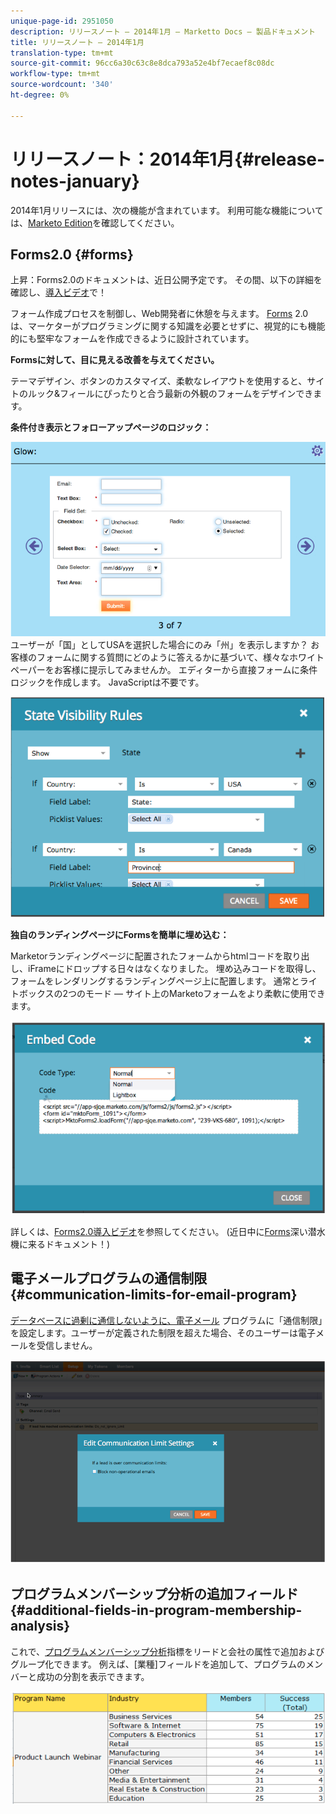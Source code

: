 ```yaml
---
unique-page-id: 2951050
description: リリースノート — 2014年1月 — Marketto Docs — 製品ドキュメント
title: リリースノート — 2014年1月
translation-type: tm+mt
source-git-commit: 96cc6a30c63c8e8dca793a52e4bf7ecaef8c08dc
workflow-type: tm+mt
source-wordcount: '340'
ht-degree: 0%

---
```



# リリースノート：2014年1月{#release-notes-january}

2014年1月リリースには、次の機能が含まれています。 利用可能な機能については、[Marketo Edition](http://www.marketo.com/pricing/)を確認してください。

## Forms2.0 {#forms}

上昇：Forms2.0のドキュメントは、近日公開予定です。 その間、以下の詳細を確認し、[導入ビデオ](http://docs.marketo.com/display/docs/forms)で！

フォーム作成プロセスを制御し、Web開発者に休憩を与えます。 [Forms](http://docs.marketo.com/display/docs/forms) 2.0は、マーケターがプログラミングに関する知識を必要とせずに、視覚的にも機能的にも堅牢なフォームを作成できるように設計されています。

**Formsに対して、目に見える改善を与えてください。**

テーマデザイン、ボタンのカスタマイズ、柔軟なレイアウトを使用すると、サイトのルック&amp;フィールにぴったりと合う最新の外観のフォームをデザインできます。

**条件付き表示とフォローアップページのロジック：**

![](assets/image2014-9-22-10-3a30-3a52.png)\
ユーザーが「国」としてUSAを選択した場合にのみ「州」を表示しますか？ お客様のフォームに関する質問にどのように答えるかに基づいて、様々なホワイトペーパーをお客様に提示してみませんか。 エディターから直接フォームに条件ロジックを作成します。 JavaScriptは不要です。

![](assets/image2014-9-22-10-3a31-3a54.png)

**独自のランディングページにFormsを簡単に埋め込む：**

Marketorランディングページに配置されたフォームからhtmlコードを取り出し、iFrameにドロップする日々はなくなりました。 埋め込みコードを取得し、フォームをレンダリングするランディングページ上に配置します。 通常とライトボックスの2つのモード — サイト上のMarketoフォームをより柔軟に使用できます。

![](assets/image2014-9-22-10-3a38-3a2.png)

詳しくは、[Forms2.0導入ビデオ](http://docs.marketo.com/display/docs/forms)を参照してください。 (近日中に[Forms](http://docs.marketo.com/display/docs/forms)深い潜水機に来るドキュメント！)

## 電子メールプログラムの通信制限{#communication-limits-for-email-program}

[データベースに過剰に通信しないように、電子メール](../../product-docs/email-marketing/email-programs/email-program-actions/enable-disable-communication-limits-in-an-email-program.md) プログラムに「通信制限」を設定します。ユーザーが定義された制限を超えた場合、そのユーザーは電子メールを受信しません。

![](assets/image2014-9-22-10-3a38-3a31.png)

## プログラムメンバーシップ分析の追加フィールド{#additional-fields-in-program-membership-analysis}

これで、[プログラムメンバーシップ分析](../../product-docs/reporting/revenue-cycle-analytics/program-analytics/build-a-program-membership-analysis-report-that-lists-leads.md)指標をリードと会社の属性で追加およびグループ化できます。 例えば、[業種]フィールドを追加して、プログラムのメンバーと成功の分割を表示できます。

![](assets/image2014-9-22-10-3a39-3a1.png)

